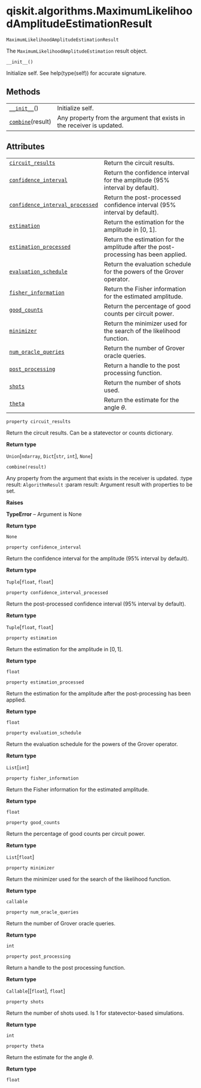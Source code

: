 # qiskit.algorithms.MaximumLikelihoodAmplitudeEstimationResult



`MaximumLikelihoodAmplitudeEstimationResult`

The `MaximumLikelihoodAmplitudeEstimation` result object.



`__init__()`

Initialize self. See help(type(self)) for accurate signature.

## Methods

|                                                                                                                                                                   |                                                                        |
| ----------------------------------------------------------------------------------------------------------------------------------------------------------------- | ---------------------------------------------------------------------- |
| [`__init__`](#qiskit.algorithms.MaximumLikelihoodAmplitudeEstimationResult.__init__ "qiskit.algorithms.MaximumLikelihoodAmplitudeEstimationResult.__init__")()    | Initialize self.                                                       |
| [`combine`](#qiskit.algorithms.MaximumLikelihoodAmplitudeEstimationResult.combine "qiskit.algorithms.MaximumLikelihoodAmplitudeEstimationResult.combine")(result) | Any property from the argument that exists in the receiver is updated. |

## Attributes

|                                                                                                                                                                                                                             |                                                                                     |
| --------------------------------------------------------------------------------------------------------------------------------------------------------------------------------------------------------------------------- | ----------------------------------------------------------------------------------- |
| [`circuit_results`](#qiskit.algorithms.MaximumLikelihoodAmplitudeEstimationResult.circuit_results "qiskit.algorithms.MaximumLikelihoodAmplitudeEstimationResult.circuit_results")                                           | Return the circuit results.                                                         |
| [`confidence_interval`](#qiskit.algorithms.MaximumLikelihoodAmplitudeEstimationResult.confidence_interval "qiskit.algorithms.MaximumLikelihoodAmplitudeEstimationResult.confidence_interval")                               | Return the confidence interval for the amplitude (95% interval by default).         |
| [`confidence_interval_processed`](#qiskit.algorithms.MaximumLikelihoodAmplitudeEstimationResult.confidence_interval_processed "qiskit.algorithms.MaximumLikelihoodAmplitudeEstimationResult.confidence_interval_processed") | Return the post-processed confidence interval (95% interval by default).            |
| [`estimation`](#qiskit.algorithms.MaximumLikelihoodAmplitudeEstimationResult.estimation "qiskit.algorithms.MaximumLikelihoodAmplitudeEstimationResult.estimation")                                                          | Return the estimation for the amplitude in $[0, 1]$.                                |
| [`estimation_processed`](#qiskit.algorithms.MaximumLikelihoodAmplitudeEstimationResult.estimation_processed "qiskit.algorithms.MaximumLikelihoodAmplitudeEstimationResult.estimation_processed")                            | Return the estimation for the amplitude after the post-processing has been applied. |
| [`evaluation_schedule`](#qiskit.algorithms.MaximumLikelihoodAmplitudeEstimationResult.evaluation_schedule "qiskit.algorithms.MaximumLikelihoodAmplitudeEstimationResult.evaluation_schedule")                               | Return the evaluation schedule for the powers of the Grover operator.               |
| [`fisher_information`](#qiskit.algorithms.MaximumLikelihoodAmplitudeEstimationResult.fisher_information "qiskit.algorithms.MaximumLikelihoodAmplitudeEstimationResult.fisher_information")                                  | Return the Fisher information for the estimated amplitude.                          |
| [`good_counts`](#qiskit.algorithms.MaximumLikelihoodAmplitudeEstimationResult.good_counts "qiskit.algorithms.MaximumLikelihoodAmplitudeEstimationResult.good_counts")                                                       | Return the percentage of good counts per circuit power.                             |
| [`minimizer`](#qiskit.algorithms.MaximumLikelihoodAmplitudeEstimationResult.minimizer "qiskit.algorithms.MaximumLikelihoodAmplitudeEstimationResult.minimizer")                                                             | Return the minimizer used for the search of the likelihood function.                |
| [`num_oracle_queries`](#qiskit.algorithms.MaximumLikelihoodAmplitudeEstimationResult.num_oracle_queries "qiskit.algorithms.MaximumLikelihoodAmplitudeEstimationResult.num_oracle_queries")                                  | Return the number of Grover oracle queries.                                         |
| [`post_processing`](#qiskit.algorithms.MaximumLikelihoodAmplitudeEstimationResult.post_processing "qiskit.algorithms.MaximumLikelihoodAmplitudeEstimationResult.post_processing")                                           | Return a handle to the post processing function.                                    |
| [`shots`](#qiskit.algorithms.MaximumLikelihoodAmplitudeEstimationResult.shots "qiskit.algorithms.MaximumLikelihoodAmplitudeEstimationResult.shots")                                                                         | Return the number of shots used.                                                    |
| [`theta`](#qiskit.algorithms.MaximumLikelihoodAmplitudeEstimationResult.theta "qiskit.algorithms.MaximumLikelihoodAmplitudeEstimationResult.theta")                                                                         | Return the estimate for the angle $\theta$.                                         |



`property circuit_results`

Return the circuit results. Can be a statevector or counts dictionary.

**Return type**

`Union`\[`ndarray`, `Dict`\[`str`, `int`], `None`]



`combine(result)`

Any property from the argument that exists in the receiver is updated. :type result: `AlgorithmResult` :param result: Argument result with properties to be set.

**Raises**

**TypeError** – Argument is None

**Return type**

`None`



`property confidence_interval`

Return the confidence interval for the amplitude (95% interval by default).

**Return type**

`Tuple`\[`float`, `float`]



`property confidence_interval_processed`

Return the post-processed confidence interval (95% interval by default).

**Return type**

`Tuple`\[`float`, `float`]



`property estimation`

Return the estimation for the amplitude in $[0, 1]$.

**Return type**

`float`



`property estimation_processed`

Return the estimation for the amplitude after the post-processing has been applied.

**Return type**

`float`



`property evaluation_schedule`

Return the evaluation schedule for the powers of the Grover operator.

**Return type**

`List`\[`int`]



`property fisher_information`

Return the Fisher information for the estimated amplitude.

**Return type**

`float`



`property good_counts`

Return the percentage of good counts per circuit power.

**Return type**

`List`\[`float`]



`property minimizer`

Return the minimizer used for the search of the likelihood function.

**Return type**

`callable`



`property num_oracle_queries`

Return the number of Grover oracle queries.

**Return type**

`int`



`property post_processing`

Return a handle to the post processing function.

**Return type**

`Callable`\[\[`float`], `float`]



`property shots`

Return the number of shots used. Is 1 for statevector-based simulations.

**Return type**

`int`



`property theta`

Return the estimate for the angle $\theta$.

**Return type**

`float`
